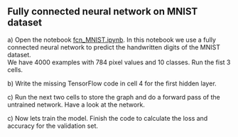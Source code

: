 ## Fully connected neural network on MNIST dataset

a) Open the notebook [fcn_MNIST.ipynb](https://github.com/tensorchiefs/dl_course/blob/master/notebooks/06_fcn_MNIST.ipynb).
In this notebook we use a fully connected neural network to predict the handwritten digits of the MNIST dataset.  
We have 4000 examples with 784 pixel values and 10 classes. Run the fist 3 cells.

b) Write the missing TensorFlow code in cell 4 for the first hidden layer.

c) Run the next two cells to store the graph and do a forward pass of the untrained network. Have a look at the network.

c) Now lets train the model. Finish the code to calculate the loss and accuracy for the validation set.  
